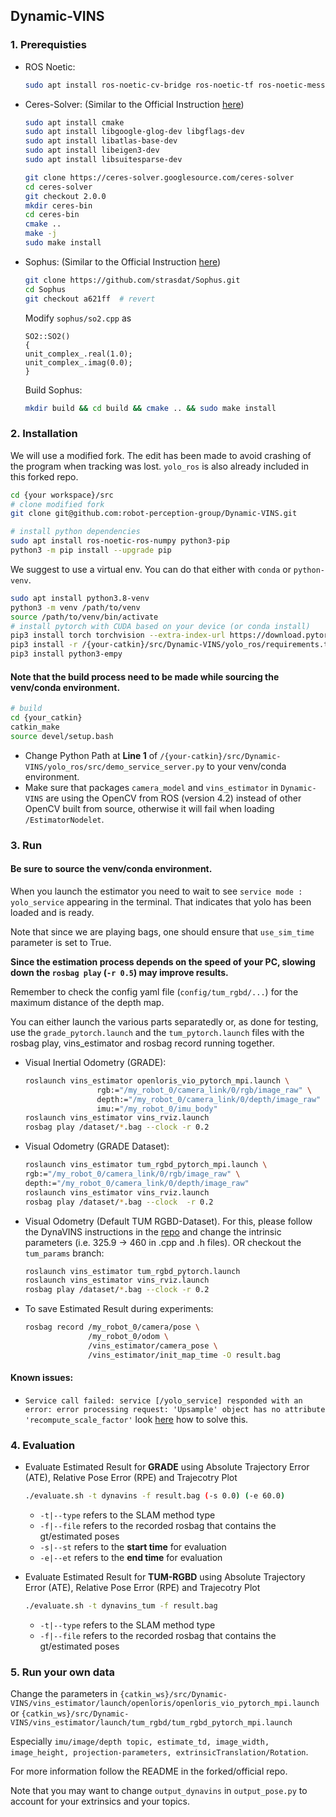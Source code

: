 ## Dynamic-VINS

### 1. Prerequisties

- ROS Noetic:
  ```bash
  sudo apt install ros-noetic-cv-bridge ros-noetic-tf ros-noetic-message-filters ros-noetic-image-transport ros-noetic-nav-msgs ros-noetic-visualization-msgs
  ```
- Ceres-Solver: (Similar to the Official Instruction [here](https://github.com/HITSZ-NRSL/Dynamic-VINS/blob/main/doc/INSTALL.md))
  ```bash
  sudo apt install cmake
  sudo apt install libgoogle-glog-dev libgflags-dev
  sudo apt install libatlas-base-dev
  sudo apt install libeigen3-dev
  sudo apt install libsuitesparse-dev
  ```
  ```bash
  git clone https://ceres-solver.googlesource.com/ceres-solver
  cd ceres-solver
  git checkout 2.0.0
  mkdir ceres-bin
  cd ceres-bin
  cmake ..
  make -j
  sudo make install
  ```
- Sophus: (Similar to the Official Instruction [here](https://github.com/HITSZ-NRSL/Dynamic-VINS/blob/main/doc/INSTALL.md))

  ```bash
  git clone https://github.com/strasdat/Sophus.git
  cd Sophus
  git checkout a621ff  # revert
  ```

  Modify `sophus/so2.cpp` as

  ```
  SO2::SO2()
  {
  unit_complex_.real(1.0);
  unit_complex_.imag(0.0);
  }
  ```

  Build Sophus:

  ```bash
  mkdir build && cd build && cmake .. && sudo make install
  ```

### 2. Installation

We will use a modified fork. The edit has been made to avoid crashing of the program when tracking was lost.
`yolo_ros` is also already included in this forked repo.

```bash
cd {your workspace}/src
# clone modified fork
git clone git@github.com:robot-perception-group/Dynamic-VINS.git

# install python dependencies
sudo apt install ros-noetic-ros-numpy python3-pip
python3 -m pip install --upgrade pip
```

We suggest to use a virtual env. You can do that either with `conda` or `python-venv`.

```bash
sudo apt install python3.8-venv
python3 -m venv /path/to/venv
source /path/to/venv/bin/activate
# install pytorch with CUDA based on your device (or conda install)
pip3 install torch torchvision --extra-index-url https://download.pytorch.org/whl/cu113
pip3 install -r /{your-catkin}/src/Dynamic-VINS/yolo_ros/requirements.txt # you may need to remove an opecv-python from the file
pip3 install python3-empy
```

#### Note that the build process need to be made while sourcing the venv/conda environment.
```bash
# build
cd {your_catkin}
catkin_make
source devel/setup.bash
```

- Change Python Path at **Line 1** of `/{your-catkin}/src/Dynamic-VINS/yolo_ros/src/demo_service_server.py` to your venv/conda environment.
- Make sure that packages `camera_model` and `vins_estimator` in `Dynamic-VINS` are using the OpenCV from ROS (version 4.2) instead of other OpenCV built from source, otherwise it will fail when loading `/EstimatorNodelet`.

### 3. Run

#### Be sure to source the venv/conda environment.

When you launch the estimator you need to wait to see `service mode : yolo_service` appearing in the terminal.
That indicates that yolo has been loaded and is ready.

Note that since we are playing bags, one should ensure that `use_sim_time` parameter is set to True.

**Since the estimation process depends on the speed of your PC, slowing down the `rosbag play` (`-r 0.5`) may improve results.**

Remember to check the config yaml file (`config/tum_rgbd/...`) for the maximum distance of the depth map.

You can either launch the various parts separatedly or, as done for testing, use the `grade_pytorch.launch` and the `tum_pytorch.launch` files with the rosbag play, vins_estimator and rosbag record running together.
- Visual Inertial Odometry (GRADE):
  ```bash
  roslaunch vins_estimator openloris_vio_pytorch_mpi.launch \
                  rgb:="/my_robot_0/camera_link/0/rgb/image_raw" \
                  depth:="/my_robot_0/camera_link/0/depth/image_raw" \
                  imu:="/my_robot_0/imu_body"
  roslaunch vins_estimator vins_rviz.launch
  rosbag play /dataset/*.bag --clock -r 0.2
  ```
- Visual Odometry (GRADE Dataset):
  ```bash
  roslaunch vins_estimator tum_rgbd_pytorch_mpi.launch \
  rgb:="/my_robot_0/camera_link/0/rgb/image_raw" \
  depth:="/my_robot_0/camera_link/0/depth/image_raw"
  roslaunch vins_estimator vins_rviz.launch
  rosbag play /dataset/*.bag --clock  -r 0.2
  ```
- Visual Odometry (Default TUM RGBD-Dataset). For this, please follow the DynaVINS instructions in the [repo](github.com:robot-perception-group/Dynamic-VINS.git) and change the intrinsic parameters (i.e. 325.9 -> 460 in .cpp and .h files). OR checkout the `tum_params` branch:
  ```bash
  roslaunch vins_estimator tum_rgbd_pytorch.launch
  roslaunch vins_estimator vins_rviz.launch
  rosbag play /dataset/*.bag --clock -r 0.2
  ```
- To save Estimated Result during experiments:
  ```bash
  rosbag record /my_robot_0/camera/pose \
                /my_robot_0/odom \
                /vins_estimator/camera_pose \
                /vins_estimator/init_map_time -O result.bag
  ```
#### Known issues:
- `Service call failed: service [/yolo_service] responded with an error: error processing request: 'Upsample' object has no attribute 'recompute_scale_factor'` look [here](https://github.com/openai/DALL-E/issues/54) how to solve this.

### 4. Evaluation

- Evaluate Estimated Result for **GRADE** using Absolute Trajectory Error (ATE), Relative Pose Error (RPE) and Trajecotry Plot
  ```bash
  ./evaluate.sh -t dynavins -f result.bag (-s 0.0) (-e 60.0)
  ```
    - `-t|--type` refers to the SLAM method type
    - `-f|--file` refers to the recorded rosbag that contains the gt/estimated poses
    - `-s|--st` refers to the **start time** for evaluation
    - `-e|--et` refers to the **end time** for evaluation

- Evaluate Estimated Result for **TUM-RGBD** using Absolute Trajectory Error (ATE), Relative Pose Error (RPE) and Trajecotry Plot
  ```bash
  ./evaluate.sh -t dynavins_tum -f result.bag
  ```
    - `-t|--type` refers to the SLAM method type
    - `-f|--file` refers to the recorded rosbag that contains the gt/estimated poses
  
### 5. Run your own data

Change the parameters in `{catkin_ws}/src/Dynamic-VINS/vins_estimator/launch/openloris/openloris_vio_pytorch_mpi.launch` or `{catkin_ws}/src/Dynamic-VINS/vins_estimator/launch/tum_rgbd/tum_rgbd_pytorch_mpi.launch`

Especially `imu/image/depth topic, estimate_td, image_width, image_height, projection-parameters, extrinsicTranslation/Rotation`.

For more information follow the README in the forked/official repo. 

Note that you may want to change `output_dynavins` in `output_pose.py` to account for your extrinsics and your topics.
